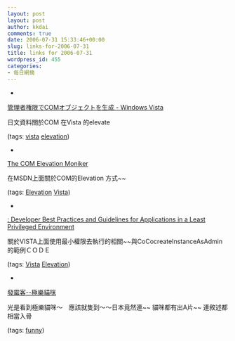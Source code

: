 ```yaml
---
layout: post
layout: post
author: kkdai
comments: true
date: 2006-07-31 15:33:46+00:00
slug: links-for-2006-07-31
title: links for 2006-07-31
wordpress_id: 455
categories:
- 每日網摘
---
```



	
  * 
		

[管理者権限でCOMオブジェクトを生成 - Windows Vista](http://www.ailight.jp/blog/sha256/archive/2006/03/15/11181.aspx)


		

日文資料關於COM 在Vista 的elevate



		

(tags: [vista](http://del.icio.us/kkdai/vista) [elevation](http://del.icio.us/kkdai/elevation))


	

	
  * 
		

[The COM Elevation Moniker](http://msdn.microsoft.com/library/en-us/com/html/1595ebb8-65af-4609-b3e7-a21209e64391.asp?frame=true)


		

在MSDN上面關於COM的Elevation 方式~~


		

(tags: [Elevation](http://del.icio.us/kkdai/Elevation) [Vista](http://del.icio.us/kkdai/Vista))


	

	
  * 
		

[: Developer Best Practices and Guidelines for Applications in a Least Privileged Environment](http://msdn.microsoft.com/windowsvista/default.aspx?pull=/library/en-us/dnlong/html/AccProtVista.asp)


		

關於VISTA上面使用最小權限去執行的相關~~與CoCocreateInstanceAsAdmin 的範例ＣＯＤＥ


		

(tags: [Vista](http://del.icio.us/kkdai/Vista) [Elevation](http://del.icio.us/kkdai/Elevation))


	

	
  * 
		

[發霉客--極樂貓咪](http://www.youvegotblogs.com/post/5/1352)


		

光是看到極樂貓咪～　應該就隻到～～日本竟然連~~ 貓咪都有出A片~~  連敘述都相當入骨


		

(tags: [funny](http://del.icio.us/kkdai/funny))


	


